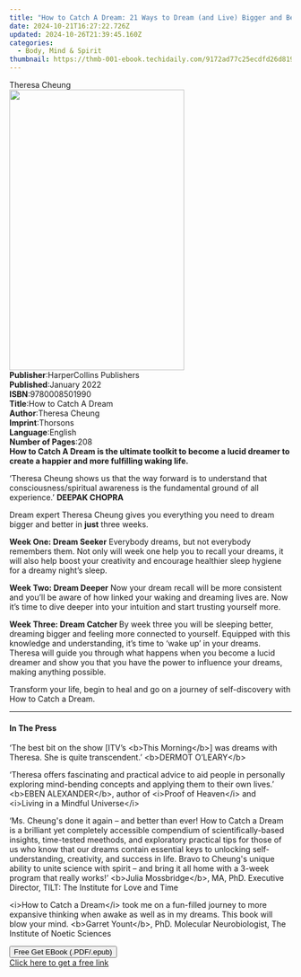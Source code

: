 ```yaml
---
title: "How to Catch A Dream: 21 Ways to Dream (and Live) Bigger and Better | Free Book"
date: 2024-10-21T16:27:22.726Z
updated: 2024-10-26T21:39:45.160Z
categories:
  - Body, Mind & Spirit
thumbnail: https://thmb-001-ebook.techidaily.com/9172ad77c25ecdfd26d819009d58091f61e0340800f6ccd44e42629578ee321d.jpg
---
```

<main id="book-container">
  <div class="flex flex-col">
    <div class="book-brief flex-1 py-6 px-4 sm:p-6 md:py-10 md:px-8">
      <!-- brief-->
      <div class="book-brief-main">Theresa Cheung</div>
    </div>
    <div
      class="book-meta-info flex-1 grid gap-4 col-start-1 col-end-3 row-start-1 sm:mb-6 sm:grid-cols-4 lg:gap-6 lg:col-start-2 lg:row-end-6 lg:row-span-6 lg:mb-0"
    >
      <div
        class="book-meta-info-left place-content-center mt-4 p-4 text-sm leading-6 col-start-2 col-span-2 dark:text-slate-400"
      >
        <img
          class="w-full h-500 object-cover rounded-lg sm:h-255 sm:col-span-2 lg:col-span-full"
          src="https://img-001-ebook.techidaily.com/d0c47eddaa412448cadcab284135df3674f8387b812a62f2a96dee171e5e0720.jpg"
          alt=""
          width="312"
          height="500"
        />
      </div>
      <div
        class="book-meta-info-right mt-2 col-start-1 row-start-2 col-span-3 self-center"
      >
        <!-- meta data  -->
        <div class="flex flex-col px-4 md:px-8">
          <div class="flex-1">
            <strong>Publisher</strong>:<span class="px-2"
              >HarperCollins Publishers</span
            >
          </div>
          <div class="flex-1">
            <strong>Published</strong>:<span class="px-2">January 2022</span>
          </div>
          <div class="flex-1">
            <strong>ISBN</strong>:<span class="px-2">9780008501990</span>
          </div>
          <div class="flex-1">
            <strong>Title</strong>:<span class="px-2"
              >How to Catch A Dream</span
            >
          </div>
          <div class="flex-1">
            <strong>Author</strong>:<span class="px-2">Theresa Cheung</span>
          </div>
          <div class="flex-1">
            <strong>Imprint</strong>:<span class="px-2">Thorsons</span>
          </div>
          <div class="flex-1">
            <strong>Language</strong>:<span class="px-2">English</span>
          </div>
          <div class="flex-1">
            <strong>Number of Pages</strong>:<span class="px-2">208</span>
          </div>
        </div>
      </div>
    </div>
    <div class="book-description flex-1 py-6 px-4 sm:p-6 md:py-10 md:px-8">
      <div class="book-description-main">
        <div accordion-content="" id="description">
          <strong
            >How to Catch A Dream is the ultimate toolkit to become a lucid
            dreamer to create a happier and more fulfilling waking life.</strong
          >
          <p>
            ‘Theresa Cheung shows us that the way forward is to understand that
            consciousness/spiritual awareness is the fundamental ground of all
            experience.’ <strong>DEEPAK CHOPRA</strong>
          </p>
          <p>
            Dream expert Theresa Cheung gives you everything you need to dream
            bigger and better in <strong>just</strong> three weeks.
          </p>
          <p>
            <strong>Week One: Dream Seeker</strong> Everybody dreams, but not
            everybody remembers them. Not only will week one help you to recall
            your dreams, it will also help boost your creativity and encourage
            healthier sleep hygiene for a dreamy night’s sleep.
          </p>
          <p>
            <strong>Week Two: Dream Deeper</strong> Now your dream recall will
            be more consistent and you’ll be aware of how linked your waking and
            dreaming lives are. Now it’s time to dive deeper into your intuition
            and start trusting yourself more.
          </p>
          <p>
            <strong>Week Three: Dream Catcher </strong> By week three you will
            be sleeping better, dreaming bigger and feeling more connected to
            yourself. Equipped with this knowledge and understanding, it’s time
            to ‘wake up’ in your dreams. Theresa will guide you through what
            happens when you become a lucid dreamer and show you that you have
            the power to influence your dreams, making anything possible.
          </p>
          <p>
            Transform your life, begin to heal and go on a journey of
            self-discovery with How to Catch a Dream.
          </p>
        </div>
        <div class="accordion-fader"></div>
      </div>
    </div>
    <div class="book-excerpts flex-1 py-6 px-4 sm:p-6 md:py-10 md:px-8">
      <!-- excerpts-->
      <div class="book-excerpts-main">
        <hr />
        <h4 class="placeholder placeholder-heading">
          <span>In The Press</span>
        </h4>
        <p></p>
        <p>
          ‘The best bit on the show [ITV’s &lt;b&gt;This Morning&lt;/b&gt;] was
          dreams with Theresa. She is quite transcendent.’ &lt;b&gt;DERMOT
          O’LEARY&lt;/b&gt;
        </p>
        <p>
          ‘Theresa offers fascinating and practical advice to aid people in
          personally exploring mind-bending concepts and applying them to their
          own lives.’ &lt;b&gt;EBEN ALEXANDER&lt;/b&gt;, author of
          &lt;i&gt;Proof of Heaven&lt;/i&gt; and &lt;i&gt;Living in a Mindful
          Universe&lt;/i&gt;
        </p>
        <p>
          ‘Ms. Cheung's done it again – and better than ever! How to Catch a
          Dream is a brilliant yet completely accessible compendium of
          scientifically-based insights, time-tested meethods, and exploratory
          practical tips for those of us who know that our dreams contain
          essential keys to unlocking self-understanding, creativity, and
          success in life. Bravo to Cheung's unique ability to unite science
          with spirit – and bring it all home with a 3-week program that really
          works!’ &lt;b&gt;Julia Mossbridge&lt;/b&gt;, MA, PhD. Executive
          Director, TILT: The Institute for Love and Time
        </p>
        <p>
          &lt;i&gt;How to Catch a Dream&lt;/i&gt; took me on a fun-filled
          journey to more expansive thinking when awake as well as in my dreams.
          This book will blow your mind. &lt;b&gt;Garret Yount&lt;/b&gt;, PhD.
          Molecular Neurobiologist, The Institute of Noetic Sciences
        </p>
        <p></p>
      </div>
    </div>
    <div
      class="book-about-author flex-1 py-6 px-4 sm:p-6 md:py-10 md:px-8"
    ></div>
    <div class="book-free-get flex-1 py-6 px-4 sm:p-6 md:py-10 md:px-8">
      <button
        id="btn-free-get"
        class="bg-blue-500 hover:bg-blue-700 text-white font-bold py-2 px-4 rounded"
      >
        Free Get EBook (.PDF/.epub)
      </button>
      <div id="countdown-display" class="px-2 text-lg mt-2"></div>
      <a
        id="free-link"
        class="hidden bg-blue-500 hover:bg-blue-700 text-white font-bold py-2 px-4 rounded"
        href="https://www.ebooks.com/en-us/book/210344745/how-to-catch-a-dream-21-ways-to-dream-and-live-bigger-and-better/theresa-cheung/"
        target="_blank"
        >Click here to get a free link</a
      >
    </div>
    <script>
      let countdownTime = 0;
      let countdownInterval = null;
      document
        .getElementById('btn-free-get')
        .addEventListener('click', startCountdown);
      function startCountdown() {
        countdownTime = new Date().getTime() + 60000 * 3;
        countdownInterval = setInterval(updateCountdown, 1000);
        document.getElementById('btn-free-get').disabled = true;
        document
          .getElementById('btn-free-get')
          .classList.add('bg-gray-500', 'cursor-not-allowed');
      }
      function updateCountdown() {
        let currentTime = new Date().getTime();
        let timeLeft = countdownTime - currentTime;
        let secondsLeft = Math.floor(timeLeft / 1000);
        document.getElementById('countdown-display').innerHTML =
          `Remaining time: ${secondsLeft} seconds.`;
        if (secondsLeft <= 0) {
          clearInterval(countdownInterval);
          document.getElementById('btn-free-get').classList.add('hidden');
          document.getElementById('free-link').classList.remove('hidden');
          document.getElementById('countdown-display').innerHTML = '';
        }
      }
    </script>
  </div>
</main>

<ins class="adsbygoogle"
      style="display:block"
      data-ad-client="ca-pub-7571918770474297"
      data-ad-slot="8358498916"
      data-ad-format="auto"
      data-full-width-responsive="true"></ins>
    
